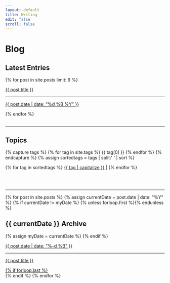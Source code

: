 ```yaml
---
layout: default
title: Writing
edit: false
scroll: false
---
```


<div>
  <h1 class="h1-title">Blog</h1>
  <h2>Latest Entries</h2>
    {% for post in site.posts limit: 6 %}
      <a class="tag-list" href="{{ site.baseurl}}{{ post.url }}">
            <!-- <li>{{ post.date | date: "%d %B %Y" }}&nbsp; | &nbsp;<a href="{{ site.baseurl}}{{ post.url }}">{{ post.title }}</a></li> -->
            <p class="archive-post-title">{{ post.title }}</p>
            <hr class="archive-hr">
            <p class="archive-post-date">{{ post.date | date: "%d %B %Y" }}</p>
      </a>
    {% endfor %}
</div>
<br>
<hr>

<!-- OLD DIVIDED STYLE -->
<!-- <div>
  <h1 class="h1-title">Blog</h1>
  <h2>Latest Entries</h2>
  <ul class="tag-list">
    {% for post in site.posts limit: 6 %}
        <li>{{ post.date | date: "%d %B %Y" }}&nbsp; | &nbsp;<a href="{{ site.baseurl}}{{ post.url }}">{{ post.title }}</a></li>
    {% endfor %}
  </ul>
</div>
<br>
<hr> -->


<h2>Topics</h2>

<section class="archive-tags-list">
{% capture tags %}
  {% for tag in site.tags %}
    {{ tag[0] }}
  {% endfor %}
{% endcapture %}
{% assign sortedtags = tags | split:' ' | sort %}

{% for tag in sortedtags %}
<a class="archive-tags" href="{{ site.baseurl}}/tag/{{ tag }}">{{ tag | capitalize }}</a><span>&nbsp;|</span>
{% endfor %}
</section>

<br>
<br>
<hr>

<section class="archive-post-list">
  {% for post in site.posts %}
      {% assign currentDate = post.date | date: "%Y" %}
      {% if currentDate != myDate %}
          {% unless forloop.first %}</a>{% endunless %}
          <h2 class="archive-dates">{{ currentDate }} Archive</h2>
          <!-- <ul class="tag-list"> -->
          {% assign myDate = currentDate %}
      {% endif %}
      <a class="tag-list" href="{{ site.baseurl}}{{ post.url }}">
        <p class="archive-post-date">{{ post.date | date: "%-d %B" }}</p>
        <hr class="archive-hr">
        <p class="archive-post-title">{{ post.title }}</p>
      {% if forloop.last %}</a><br>{% endif %}
  {% endfor %}
      </a>
</section>



<!-- OLD DIVIDED METHOD 
<section class="archive-post-list">
  {% for post in site.posts %}
      {% assign currentDate = post.date | date: "%Y" %}
      {% if currentDate != myDate %}
          {% unless forloop.first %}</ul>{% endunless %}
          <h2 class="archive-dates">{{ currentDate }} Archive</h2>
          <ul class="tag-list">
          {% assign myDate = currentDate %}
      {% endif %}
      <li><span>{{ post.date | date: "%-d %B" }}&nbsp; | &nbsp;</span><a href="{{ site.baseurl}}{{ post.url }}">{{ post.title }}</a></li>
      {% if forloop.last %}</ul><br>{% endif %}
  {% endfor %}
</section> -->